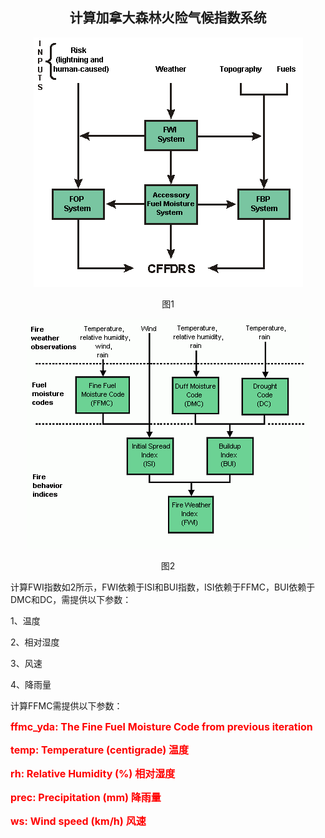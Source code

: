 ## <center>计算加拿大森林火险气候指数系统 </center>

<center>

 ![图1](CFFDRS.gif)
 <p>图1</p>

 ![alt text](fwi_structure.gif)
 <p>图2</p>
</center>

计算FWI指数如2所示，FWI依赖于ISI和BUI指数，ISI依赖于FFMC，BUI依赖于DMC和DC，需提供以下参数：
 
<p>1、温度
<p>2、相对湿度
<p>3、风速
<p>4、降雨量

<p>计算FFMC需提供以下参数：
<b><font size=3 color=red>
<p>ffmc_yda:   The Fine Fuel Moisture Code from previous iteration
<p>temp:   Temperature (centigrade) 温度
<p>rh:   Relative Humidity (%) 相对湿度
<p>prec:   Precipitation (mm) 降雨量
<p>ws:   Wind speed (km/h) 风速
</font></b>